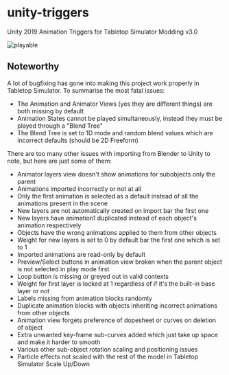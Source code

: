 # unity-triggers
Unity 2019 Animation Triggers for Tabletop Simulator Modding v3.0

![playable](https://github.com/TheMindVirus/unity-triggers/blob/blender/playable.gif)

## Noteworthy
A lot of bugfixing has gone into making this project work properly in Tabletop Simulator.
To summarise the most fatal issues:
 - The Animation and Animator Views (yes they are different things) are both missing by default
 - Animation States cannot be played simultaneously, instead they must be played through a "Blend Tree"
 - The Blend Tree is set to 1D mode and random blend values which are incorrect defaults (should be 2D Freeform)

There are too many other issues with importing from Blender to Unity to note, but here are just some of them:
 - Animator layers view doesn't show animations for subobjects only the parent
 - Animations imported incorrectly or not at all
 - Only the first animation is selected as a default instead of all the animations present in the scene
 - New layers are not automatically created on import bar the first one
 - New layers have animation1 duplicated instead of each object's animation respectively
 - Objects have the wrong animations applied to them from other objects
 - Weight for new layers is set to 0 by default bar the first one which is set to 1
 - Imported animations are read-only by default
 - Preview/Select buttons in animation view broken when the parent object is not selected in play mode first
 - Loop button is missing or greyed out in valid contexts
 - Weight for first layer is locked at 1 regardless of if it's the built-in base layer or not
 - Labels missing from animation blocks randomly
 - Duplicate animation blocks with objects inheriting incorrect animations from other objects
 - Animation view forgets preference of dopesheet or curves on deletion of object
 - Extra unwanted key-frame sub-curves added which just take up space and make it harder to smooth
 - Various other sub-object rotation scaling and positioning issues
 - Particle effects not scaled with the rest of the model in Tabletop Simulator Scale Up/Down
